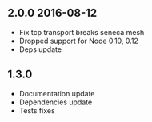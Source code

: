 ## 2.0.0 2016-08-12

* Fix tcp transport breaks seneca mesh
* Dropped support for Node 0.10, 0.12
* Deps update

## 1.3.0

* Documentation update
* Dependencies update
* Tests fixes
